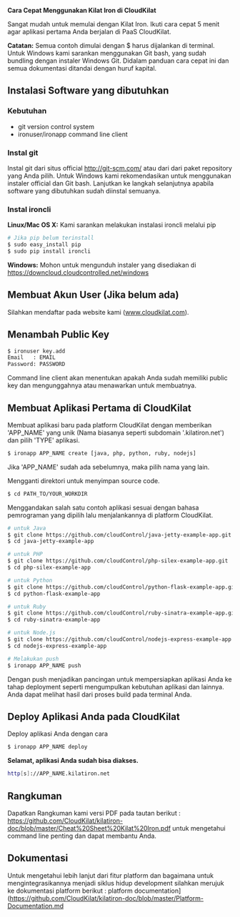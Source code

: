 **Cara Cepat Menggunakan Kilat Iron di CloudKilat**

Sangat mudah untuk memulai dengan Kilat Iron. Ikuti cara cepat 5 menit agar aplikasi pertama Anda berjalan di PaaS CloudKilat.

**Catatan:** Semua contoh dimulai dengan $ harus dijalankan di terminal. Untuk Windows kami sarankan menggunakan Git bash, yang sudah bundling dengan instaler Windows Git. Didalam panduan cara cepat ini dan semua dokumentasi ditandai dengan huruf kapital. 

## Instalasi Software yang dibutuhkan
### Kebutuhan

* git version control system
* ironuser/ironapp command line client

### Instal git

Instal git dari situs official http://git-scm.com/ atau dari dari paket repository yang Anda pilih. Untuk Windows kami rekomendasikan untuk menggunakan instaler official dan Git bash. Lanjutkan ke langkah selanjutnya apabila software yang dibutuhkan sudah diinstal semuanya.

### Instal ironcli

**Linux/Mac OS X:** Kami sarankan melakukan instalasi ironcli melalui pip

~~~bash
# Jika pip belum terinstall
$ sudo easy_install pip
$ sudo pip install ironcli
~~~

**Windows:** Mohon untuk mengunduh instaler yang disediakan di https://downcloud.cloudcontrolled.net/windows

## Membuat Akun User (Jika belum ada)

Silahkan mendaftar pada website kami (www.cloudkilat.com).

## Menambah Public Key

~~~bash
$ ironuser key.add
Email   : EMAIL
Password: PASSWORD
~~~

Command line client akan menentukan apakah Anda sudah memiliki public key dan mengunggahnya atau menawarkan untuk membuatnya.

## Membuat Aplikasi Pertama di CloudKilat

Membuat aplikasi baru pada platform CloudKilat dengan memberikan 'APP_NAME' yang unik (Nama biasanya seperti subdomain '.kilatiron.net') dan pilih 'TYPE' aplikasi.

~~~bash
$ ironapp APP_NAME create [java, php, python, ruby, nodejs]
~~~

Jika 'APP_NAME' sudah ada sebelumnya, maka pilih nama yang lain.

Mengganti direktori untuk menyimpan source code.

~~~bash
$ cd PATH_TO/YOUR_WORKDIR
~~~

Menggandakan salah satu contoh aplikasi sesuai dengan bahasa pemrograman yang dipilih lalu menjalankannya di platform CloudKilat.

~~~bash
# untuk Java
$ git clone https://github.com/cloudControl/java-jetty-example-app.git
$ cd java-jetty-example-app

# untuk PHP
$ git clone https://github.com/cloudControl/php-silex-example-app.git
$ cd php-silex-example-app

# untuk Python
$ git clone https://github.com/cloudControl/python-flask-example-app.git
$ cd python-flask-example-app

# untuk Ruby
$ git clone https://github.com/cloudControl/ruby-sinatra-example-app.git
$ cd ruby-sinatra-example-app

# untuk Node.js
$ git clone https://github.com/cloudControl/nodejs-express-example-app.git
$ cd nodejs-express-example-app

# Melakukan push
$ ironapp APP_NAME push
~~~

Dengan push menjadikan pancingan untuk mempersiapkan aplikasi Anda ke tahap deployment seperti mengumpulkan kebutuhan aplikasi dan lainnya. Anda dapat melihat hasil dari proses build pada terminal Anda.

## Deploy Aplikasi Anda pada CloudKilat

Deploy aplikasi Anda dengan cara

~~~bash
$ ironapp APP_NAME deploy
~~~

**Selamat, aplikasi Anda sudah bisa diakses.**

~~~bash
http[s]://APP_NAME.kilatiron.net
~~~

## Rangkuman

Dapatkan Rangkuman kami versi PDF pada tautan berikut : https://github.com/CloudKilat/kilatiron-doc/blob/master/Cheat%20Sheet%20Kilat%20Iron.pdf untuk mengetahui command line penting dan dapat membantu Anda.

## Dokumentasi

Untuk mengetahui lebih lanjut dari fitur platform dan bagaimana untuk mengintegrasikannya menjadi siklus hidup development silahkan merujuk ke dokumentasi platform berikut : platform documentation](https://github.com/CloudKilat/kilatiron-doc/blob/master/Platform-Documentation.md